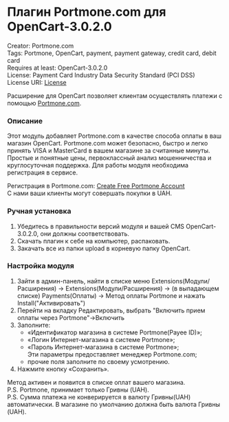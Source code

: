 # Плагин Portmone.com для OpenCart-3.0.2.0

Creator: Portmone.com   
Tags: Portmone, OpenСart, payment, payment gateway, credit card, debit card    
Requires at least: OpenCart-3.0.2.0    
License: Payment Card Industry Data Security Standard (PCI DSS)    
License URI: [License](https://www.portmone.com.ua/r3/uk/security/) 

Расширение для OpenСart позволяет клиентам осуществлять платежи с помощью [Portmone.com](https://www.portmone.com.ua/r3/).

### Описание
Этот модуль добавляет Portmone.com в качестве способа оплаты в ваш магазин OpenСart. 
Portmone.com может безопасно, быстро и легко принять VISA и MasterCard в вашем магазине за считанные минуты.
Простые и понятные цены, первоклассный анализ мошенничества и круглосуточная поддержка.
Для работы модуля необходима регистрация в сервисе.

Регистрация в Portmone.com: [Create Free Portmone Account](https://www.portmone.com.ua/r3/ecommerce/sign-up)    
С нами ваши клиенты могут совершать покупки в UAH.

### Ручная установка
1. Убедитесь в правильности версий модуля и вашей CMS OpenCart-3.0.2.0, они должны соответствовать.
2. Скачать плагин к себе на компьютер, распаковать.
3. Закачать все из папки upload в корневую папку OpenCart.

### Настройка модуля
1.  Зайти в админ-панель, найти в списке меню  Extensions(Модули/Расширения) -> Extensions(Модули/Расширения) -> (в выпадающем списке) Payments(Оплаты) -> Метод оплаты Portmone и нажать Install("Активировать")
2.  Перейти на вкладку Редактировать, выбрать "Включить прием оплаты через Portmone"->Включить
3.  Заполните:
    - «Идентификатор магазина в системе Portmone(Payee ID)»;
    - «Логин Интернет-магазина в системе Portmone»;
    - «Пароль Интернет-магазина в системе Portmone»;    
    Эти параметры предоставляет менеджер Portmone.com; 
    - прочие поля заполните по своему усмотрению.
4. Нажмите кнопку «Сохранить».

Метод активен и появится в списке оплат вашего магазина.    
P.S. Portmone, принимает только Гривны (UAH).    
P.S. Сумма платежа не конверируется в валюту Гривны(UAH) автоматически. В магазине по умолчанию должна быть валюта Гривны (UAH).